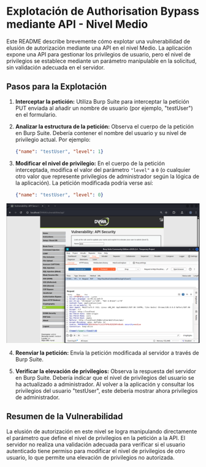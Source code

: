 # Explotación de Authorisation Bypass mediante API - Nivel Medio

Este README describe brevemente cómo explotar una vulnerabilidad de elusión de autorización mediante una API en el nivel Medio. La aplicación expone una API para gestionar los privilegios de usuario, pero el nivel de privilegios se establece mediante un parámetro manipulable en la solicitud, sin validación adecuada en el servidor.

## Pasos para la Explotación

1.  **Interceptar la petición:** Utiliza Burp Suite para interceptar la petición PUT enviada al añadir un nombre de usuario (por ejemplo, "testUser") en el formulario.

2.  **Analizar la estructura de la petición:** Observa el cuerpo de la petición en Burp Suite. Debería contener el nombre del usuario y su nivel de privilegio actual. Por ejemplo:

    ```json
    {"name": "testUser", "level": 1}
    ```

3.  **Modificar el nivel de privilegio:** En el cuerpo de la petición interceptada, modifica el valor del parámetro `"level"` a `0` (o cualquier otro valor que represente privilegios de administrador según la lógica de la aplicación). La petición modificada podría verse así:

    ```json
    {"name": "testUser", "level": 0}
    ```
![imagen 1](../../assets/APIMedium01.png)

4.  **Reenviar la petición:** Envía la petición modificada al servidor a través de Burp Suite.

5.  **Verificar la elevación de privilegios:** Observa la respuesta del servidor en Burp Suite. Debería indicar que el nivel de privilegios del usuario se ha actualizado a administrador. Al volver a la aplicación y consultar los privilegios del usuario "testUser", este debería mostrar ahora privilegios de administrador.

## Resumen de la Vulnerabilidad

La elusión de autorización en este nivel se logra manipulando directamente el parámetro que define el nivel de privilegios en la petición a la API. El servidor no realiza una validación adecuada para verificar si el usuario autenticado tiene permiso para modificar el nivel de privilegios de otro usuario, lo que permite una elevación de privilegios no autorizada.